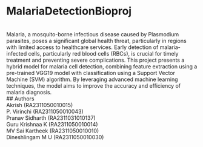 # MalariaDetectionBioproj
<br>
Malaria, a mosquito-borne infectious disease caused by Plasmodium parasites, poses a significant global health threat, particularly in regions with limited access to healthcare services. Early detection of malaria-infected cells, particularly red blood cells (RBCs), is crucial for timely treatment and preventing severe complications. This project presents a hybrid model for malaria cell detection, combining feature extraction using a pre-trained VGG19 model with classification using a Support Vector Machine (SVM) algorithm. By leveraging advanced machine learning techniques, the model aims to improve the accuracy and efficiency of malaria diagnosis.
<br>
## Authors
<br>
Akrish (RA2311050010015)
<br>
P. Virinchi (RA2311050010043)
<br>
Pranav Sidharth (RA2311031010137)
<br>
Guru Krishnaa K (RA2311050010014)
<br>
MV Sai Kartheek (RA2311050010010)
<br>
Dineshlingam M U (RA2311050010030)
